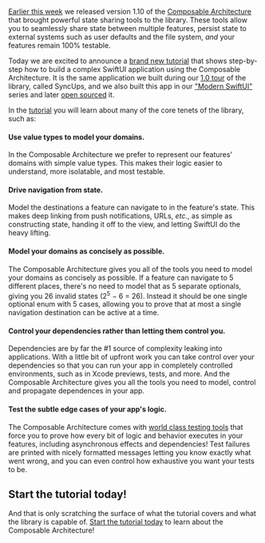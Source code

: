 [Earlier this week][shared-state-blog-post] we released version 1.10 of the 
[Composable Architecture][tca-gh] that brought powerful state sharing tools to the library. These
tools allow you to seamlessly share state between multiple features, persist state to external
systems such as user defaults and the file system, _and_ your features remain 100% testable.

Today we are excited to announce a [brand new tutorial][syncups-tutorial] that shows step-by-step
how to build a complex SwiftUI application using the Composable Architecture. It is the same
application we built during our [1.0 tour][tour-1.0] of the library, called SyncUps, and we also
built this app in our ["Modern SwiftUI"][modern-swiftui] series and later [open sourced][syncups-gh]
it.

In the [tutorial][syncups-tutorial] you will learn about many of the core tenets of the library,
such as:

#### Use value types to model your domains.

In the Composable Architecture we prefer to represent our features' domains with simple value types.
This makes their logic easier to understand, more isolatable, and most testable.

#### Drive navigation from state.

Model the destinations a feature can navigate to in the feature's state. This makes deep linking
from push notifications, URLs, _etc._, as simple as constructing state, handing it off to the view, 
and letting SwiftUI do the heavy lifting.

#### Model your domains as concisely as possible.

The Composable Architecture gives you all of the tools you need to model your domains as concisely 
as possible. If a feature can navigate to 5 different places, there's no need to model that 
as 5 separate optionals, giving you 26 invalid states (2<sup>5</sup> − 6 = 26). Instead it should be
one single optional enum with 5 cases, allowing you to prove that at most a single navigation
destination can be active at a time.

#### Control your dependencies rather than letting them control you.

Dependencies are by far the #1 source of complexity leaking into applications. With a little bit of 
upfront work you can take control over your dependencies so that you can run your app in completely
controlled environments, such as in Xcode previews, tests, and more. And the Composable 
Architecture gives you all the tools you need to model, control and propagate dependences in your 
app.

#### Test the subtle edge cases of your app's logic.

The Composable Architecture comes with [world class testing tools][tca-testing-article] that force 
you to prove how every bit of logic and behavior executes in your features, including asynchronous 
effects and dependencies! Test failures are printed with nicely formatted messages letting you know 
exactly what went wrong, and you can even control how exhaustive you want your tests to be.

## Start the tutorial today!

And that is only scratching the surface of what the tutorial covers and what the library is 
capable of. [Start the tutorial today][syncups-tutorial] to learn about the Composable Architecture!

[tca-testing-article]: https://pointfreeco.github.io/swift-composable-architecture/main/documentation/composablearchitecture/testing
[shared-state-blog-post]: /blog/posts/135-shared-state-in-the-composable-architecture
[syncups-tca]: https://github.com/pointfreeco/swift-composable-architecture/tree/main/Examples/SyncUps
[tour-1.0]: /collections/composable-architecture/composable-architecture-1-0
[shared-state-collection]: /collections/composable-architecture/sharing-and-persisting-state
[shared-state-beta-discussion]: https://github.com/pointfreeco/swift-composable-architecture/discussions/2857
[tca-1.10]: https://github.com/pointfreeco/swift-composable-architecture/releases/tag/1.10.0
[migration-guide-1.10]: https://pointfreeco.github.io/swift-composable-architecture/main/documentation/composablearchitecture/migratingto1.10/
[sharing-state-article]: https://pointfreeco.github.io/swift-composable-architecture/main/documentation/composablearchitecture/sharingstate
[tca-gh]: https://github.com/pointfreeco/swift-composable-architecture/
[syncups-tutorial]: https://pointfreeco.github.io/swift-composable-architecture/main/tutorials/buildingsyncups
[syncups-gh]: https://github.com/pointfreeco/syncups
[modern-swiftui]: /collections/swiftui/modern-swiftui
